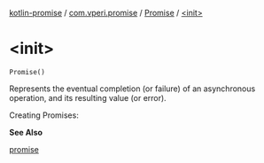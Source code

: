 [kotlin-promise](../../index.md) / [com.vperi.promise](../index.md) / [Promise](index.md) / [&lt;init&gt;](./-init-.md)

# &lt;init&gt;

`Promise()`

Represents the eventual completion (or failure) of an asynchronous
operation, and its resulting value (or error).

Creating Promises:

**See Also**

[promise](../promise.md)

